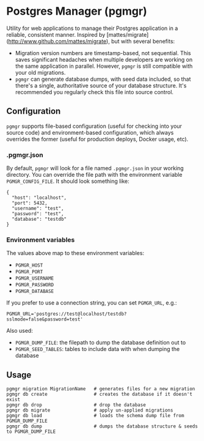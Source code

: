 # Postgres Manager (pgmgr)

Utility for web applications to manage their Postgres application in a
reliable, consistent manner. Inspired by [mattes/migrate]
(http://www.github.com/mattes/migrate), but with several benefits:

* Migration version numbers are timestamp-based, not sequential. This saves
  significant headaches when multiple developers are working on the same
  application in parallel. However, `pgmgr` is still compatible with your
  old migrations.
* `pgmgr` can generate database dumps, with seed data included, so that
  there's a single, authoritative source of your database structure. It's
  recommended you regularly check this file into source control.

## Configuration

`pgmgr` supports file-based configuration (useful for checking into your
source code) and environment-based configuration, which always overrides
the former (useful for production deploys, Docker usage, etc).

### .pgmgr.json

By default, `pgmgr` will look for a file named `.pgmgr.json` in your
working directory. You can override the file path with the environment
variable `PGMGR_CONFIG_FILE`. It should look something like:

```
{
  "host": "localhost",
  "port": 5432,
  "username": "test",
  "password": "test",
  "database": "testdb"
}
```


### Environment variables

The values above map to these environment variables:

* `PGMGR_HOST`
* `PGMGR_PORT`
* `PGMGR_USERNAME`
* `PGMGR_PASSWORD`
* `PGMGR_DATABASE`

If you prefer to use a connection string, you can set `PGMGR_URL`, e.g.:

```
PGMGR_URL='postgres://test@localhost/testdb?sslmode=false&password=test'
```

Also used:

* `PGMGR_DUMP_FILE`: the filepath to dump the database definition out to
* `PGMGR_SEED_TABLES`: tables to include data with when dumping the database

## Usage

```
pgmgr migration MigrationName   # generates files for a new migration
pgmgr db create                 # creates the database if it doesn't exist
pgmgr db drop                   # drop the database
pgmgr db migrate                # apply un-applied migrations
pgmgr db load                   # loads the schema dump file from PGMGR_DUMP_FILE
pgmgr db dump                   # dumps the database structure & seeds to PGMGR_DUMP_FILE
```
